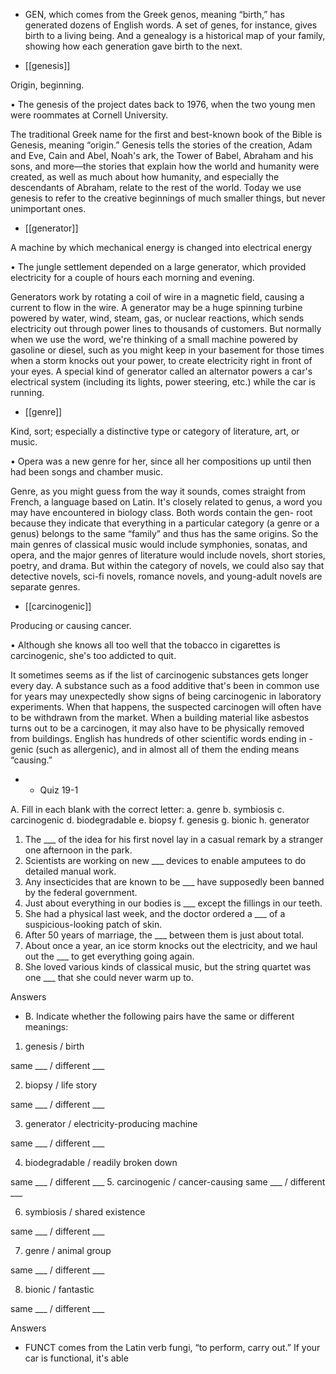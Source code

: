 - GEN, which comes from the Greek genos, meaning “birth,” has generated dozens of English words.
A set of genes, for instance, gives birth to a living being. And a genealogy is a historical map of your
family, showing how each generation gave birth to the next.

- [[genesis]] 

 Origin, beginning. 

• The genesis of the project dates back to 1976, when the two young men were roommates at Cornell
University. 

The  traditional  Greek  name  for  the  first  and  best-known  book  of  the  Bible  is  Genesis,  meaning
“origin.”  Genesis  tells  the  stories  of  the  creation,  Adam  and  Eve,  Cain  and  Abel,  Noah's  ark,  the
Tower  of  Babel,  Abraham  and  his  sons,  and  more—the  stories  that  explain  how  the  world  and
humanity  were  created,  as  well  as  much  about  how  humanity,  and  especially  the  descendants  of
Abraham, relate to the rest of the world. Today we use genesis to refer to the creative beginnings of
much smaller things, but never unimportant ones.

- [[generator]] 

 A machine by which mechanical energy is changed into electrical energy 

•  The  jungle  settlement  depended  on  a  large  generator,  which  provided  electricity  for  a  couple  of
hours each morning and evening. 

Generators work by rotating a coil of wire in a magnetic field, causing a current to flow in the wire.
A generator may be a huge spinning turbine powered by water, wind, steam, gas, or nuclear reactions,
which sends electricity out through power lines to thousands of customers. But normally when we use
the word, we're thinking of a small machine powered by gasoline or diesel, such as you might keep in
your basement for those times when a storm knocks out your power, to create electricity right in front
of  your  eyes.  A  special  kind  of  generator  called  an  alternator  powers  a  car's  electrical  system
(including its lights, power steering, etc.) while the car is running.

- [[genre]] 

 Kind, sort; especially a distinctive type or category of literature, art, or music. 

• Opera was a new genre for her, since all her compositions up until then had been songs and chamber
music. 

Genre, as you might guess from the way it sounds, comes straight from French, a language based on
Latin. It's closely related to genus, a word you may have encountered in biology class. Both words
contain  the  gen-  root  because  they  indicate  that  everything  in  a  particular  category  (a  genre  or  a
genus) belongs to the same “family” and thus has the same origins. So the main genres of classical
music  would  include  symphonies,  sonatas,  and  opera,  and  the  major  genres  of  literature  would
include novels, short stories, poetry, and drama. But within the category of novels, we could also say
that detective novels, sci-fi novels, romance novels, and young-adult novels are separate genres.

- [[carcinogenic]] 

 Producing or causing cancer. 

• Although she knows all too well that the tobacco in cigarettes is carcinogenic, she's too addicted to
quit. 

It sometimes seems as if the list of carcinogenic substances gets longer every day. A substance such as
a  food  additive  that's  been  in  common  use  for  years  may  unexpectedly  show  signs  of  being
carcinogenic in laboratory experiments. When that happens, the suspected carcinogen will often have
to be withdrawn from the market. When a building material like asbestos turns out to be a carcinogen,
it  may  also  have  to  be  physically  removed  from  buildings.  English  has  hundreds  of  other  scientific
words ending in -genic (such as allergenic), and in almost all of them the ending means “causing.”

- - Quiz 19-1

A. Fill in each blank with the correct letter:
a. genre
b. symbiosis
c. carcinogenic
d. biodegradable
e. biopsy
f. genesis
g. bionic
h. generator
1.  The  ___  of  the  idea  for  his  first  novel  lay  in  a  casual  remark  by  a  stranger  one  afternoon  in  the
park.
2. Scientists are working on new ___ devices to enable amputees to do detailed manual work.
3. Any insecticides that are known to be ___ have supposedly been banned by the federal government.
4. Just about everything in our bodies is ___ except the fillings in our teeth.
5. She had a physical last week, and the doctor ordered a ___ of a suspicious-looking patch of skin.
6. After 50 years of marriage, the ___ between them is just about total.
7. About once a year, an ice storm knocks out the electricity, and we haul out the ___ to get everything
going again.
8. She loved various kinds of classical music, but the string quartet was one ___ that she could never
warm up to.

Answers

- B. Indicate whether the following pairs have the same or different meanings:
1. genesis / birth

same ___ / different ___

2. biopsy / life story

same ___ / different ___

3. generator / electricity-producing machine

same ___ / different ___

4. biodegradable / readily broken down

same ___ / different ___
5. carcinogenic / cancer-causing
same ___ / different ___

6. symbiosis / shared existence

same ___ / different ___

7. genre / animal group

same ___ / different ___

8. bionic / fantastic

same ___ / different ___

Answers

- FUNCT comes from the Latin verb fungi, “to perform, carry out.” If your car is functional, it's able
